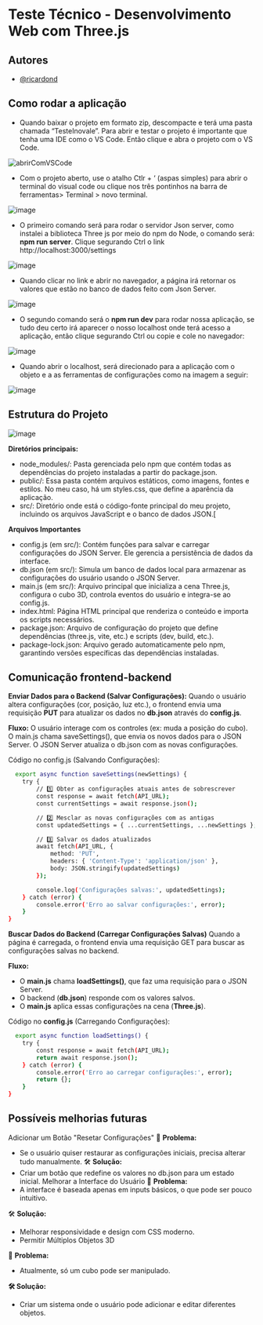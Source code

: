 
# Teste Técnico - Desenvolvimento Web com Three.js





## Autores

- [@ricardond](https://www.github.com/ricardond)


## Como rodar a aplicação

- Quando baixar o projeto em formato zip, descompacte e terá uma pasta chamada “TesteInovale”. Para abrir e testar o projeto é importante que tenha uma IDE como o VS Code. Então clique e abra o projeto com o VS Code.
  
![abrirComVSCode](https://github.com/user-attachments/assets/15d0c424-e3f7-4994-843e-dc2f46d1814f)

- Com o projeto aberto, use o atalho Ctlr + ‘ (aspas simples)  para abrir o terminal do visual code ou clique nos três pontinhos na barra de ferramentas> Terminal > novo terminal.
  
![image](https://github.com/user-attachments/assets/1a329ca5-335b-4ecf-bbd6-06a74b589c2c)

- O primeiro comando será para rodar o servidor Json server, como instalei a biblioteca Three js por meio do npm do Node, o comando será: **npm run server**. Clique segurando Ctrl o link http://localhost:3000/settings
  
![image](https://github.com/user-attachments/assets/c87e76c5-8223-466f-abbf-1abdc8b671e5)

- Quando clicar no link e abrir no navegador, a página irá retornar os valores que estão no banco de dados feito com Json Server.
  
![image](https://github.com/user-attachments/assets/09d9f9ab-1965-40a4-85f3-d3adb0482e68)

- O segundo comando será o **npm run dev** para rodar nossa aplicação, se tudo deu certo irá aparecer o nosso localhost onde terá acesso a aplicação, então clique segurando Ctrl ou copie e cole no navegador:
  
![image](https://github.com/user-attachments/assets/a6201201-50cb-4e32-b561-033f5f7e61aa)

- Quando abrir o localhost, será direcionado para a aplicação com o objeto e a as ferramentas de configurações como na imagem a seguir:
  
![image](https://github.com/user-attachments/assets/e86e04f4-16df-4321-894b-3bf0da98c3c0)

## Estrutura do Projeto

![image](https://github.com/user-attachments/assets/f5454c21-ecc7-46e4-a71b-aac5070f05dc)

**Diretórios principais:**
- node_modules/: Pasta gerenciada pelo npm que contém todas as dependências do projeto instaladas a partir do package.json.
- public/: Essa pasta contém arquivos estáticos, como imagens, fontes e estilos. No meu caso, há um styles.css, que define a aparência da aplicação.
- src/: Diretório onde está o código-fonte principal do meu projeto, incluindo os arquivos JavaScript e o banco de dados JSON.[

**Arquivos Importantes**
- config.js (em src/): Contém funções para salvar e carregar configurações do JSON Server. Ele gerencia a persistência de dados da interface.
- db.json (em src/): Simula um banco de dados local para armazenar as configurações do usuário usando o JSON Server.
- main.js (em src/): Arquivo principal que inicializa a cena Three.js, configura o cubo 3D, controla eventos do usuário e integra-se ao config.js.
- index.html: Página HTML principal que renderiza o conteúdo e importa os scripts necessários.
- package.json: Arquivo de configuração do projeto que define dependências (three.js, vite, etc.) e scripts (dev, build, etc.).
- package-lock.json: Arquivo gerado automaticamente pelo npm, garantindo versões específicas das dependências instaladas.

## Comunicação frontend-backend
**Enviar Dados para o Backend (Salvar Configurações):**
Quando o usuário altera configurações (cor, posição, luz etc.), o frontend envia uma requisição **PUT** para atualizar os dados no **db.json** através do **config.js**.

**Fluxo:**
O usuário interage com os controles (ex: muda a posição do cubo).
O main.js chama saveSettings(), que envia os novos dados para o JSON Server.
O JSON Server atualiza o db.json com as novas configurações.

Código no config.js (Salvando Configurações):
```bash
  export async function saveSettings(newSettings) {
    try {
        // 1️⃣ Obter as configurações atuais antes de sobrescrever
        const response = await fetch(API_URL);
        const currentSettings = await response.json();

        // 2️⃣ Mesclar as novas configurações com as antigas
        const updatedSettings = { ...currentSettings, ...newSettings };

        // 3️⃣ Salvar os dados atualizados
        await fetch(API_URL, {
            method: 'PUT',
            headers: { 'Content-Type': 'application/json' },
            body: JSON.stringify(updatedSettings)
        });

        console.log('Configurações salvas:', updatedSettings);
    } catch (error) {
        console.error('Erro ao salvar configurações:', error);
    }
}
```
**Buscar Dados do Backend (Carregar Configurações Salvas)**
Quando a página é carregada, o frontend envia uma requisição GET para buscar as configurações salvas no backend.

**Fluxo:**
- O **main.js** chama **loadSettings()**, que faz uma requisição para o JSON Server.
- O backend (**db.json**) responde com os valores salvos.
- O **main.js** aplica essas configurações na cena (**Three.js**).

Código no **config.js** (Carregando Configurações):
```bash
  export async function loadSettings() {
    try {
        const response = await fetch(API_URL);
        return await response.json();
    } catch (error) {
        console.error('Erro ao carregar configurações:', error);
        return {};
    }
}
```

## Possíveis melhorias futuras
Adicionar um Botão "Resetar Configurações"
📌 **Problema:**
- Se o usuário quiser restaurar as configurações iniciais, precisa alterar tudo manualmente.
🛠 **Solução:**
- Criar um botão que redefine os valores no db.json para um estado inicial.
Melhorar a Interface do Usuário
📌 **Problema:**
- A interface é baseada apenas em inputs básicos, o que pode ser pouco intuitivo.

🛠 **Solução:**
- Melhorar responsividade e design com CSS moderno.
- Permitir Múltiplos Objetos 3D

📌 **Problema:**
- Atualmente, só um cubo pode ser manipulado.

**🛠 Solução:**
- Criar um sistema onde o usuário pode adicionar e editar diferentes objetos.






